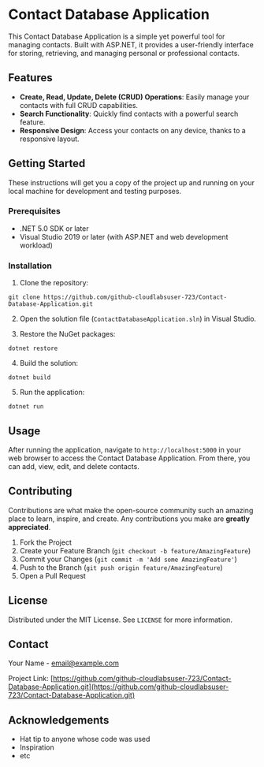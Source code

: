 # Contact Database Application

This Contact Database Application is a simple yet powerful tool for managing contacts. Built with ASP.NET, it provides a user-friendly interface for storing, retrieving, and managing personal or professional contacts.

## Features

- **Create, Read, Update, Delete (CRUD) Operations**: Easily manage your contacts with full CRUD capabilities.
- **Search Functionality**: Quickly find contacts with a powerful search feature.
- **Responsive Design**: Access your contacts on any device, thanks to a responsive layout.

## Getting Started

These instructions will get you a copy of the project up and running on your local machine for development and testing purposes.

### Prerequisites

- .NET 5.0 SDK or later
- Visual Studio 2019 or later (with ASP.NET and web development workload)

### Installation

1. Clone the repository:

`git clone https://github.com/github-cloudlabsuser-723/Contact-Database-Application.git`

2. Open the solution file (`ContactDatabaseApplication.sln`) in Visual Studio.

3. Restore the NuGet packages:

`dotnet restore`

4. Build the solution:

`dotnet build`


5. Run the application:

`dotnet run`


## Usage

After running the application, navigate to `http://localhost:5000` in your web browser to access the Contact Database Application. From there, you can add, view, edit, and delete contacts.

## Contributing

Contributions are what make the open-source community such an amazing place to learn, inspire, and create. Any contributions you make are **greatly appreciated**.

1. Fork the Project
2. Create your Feature Branch (`git checkout -b feature/AmazingFeature`)
3. Commit your Changes (`git commit -m 'Add some AmazingFeature'`)
4. Push to the Branch (`git push origin feature/AmazingFeature`)
5. Open a Pull Request

## License

Distributed under the MIT License. See `LICENSE` for more information.

## Contact

Your Name - email@example.com

Project Link: [https://github.com/github-cloudlabsuser-723/Contact-Database-Application.git](https://github.com/github-cloudlabsuser-723/Contact-Database-Application.git)

## Acknowledgements

- Hat tip to anyone whose code was used
- Inspiration
- etc





